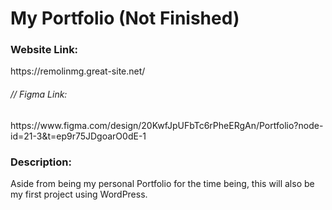 # My Portfolio (Not Finished)

<h3>Website Link:</h3> https://remolinmg.great-site.net/
<h6>// Figma Link:</h6> https://www.figma.com/design/20KwfJpUFbTc6rPheERgAn/Portfolio?node-id=21-3&t=ep9r75JDgoarO0dE-1



<h3>Description:</h3>
<p>Aside from being my personal Portfolio for the time being, this will also be my first project using WordPress.</p>
